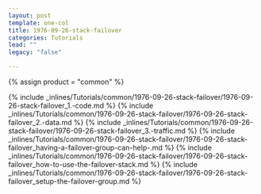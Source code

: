 ```yaml
---
layout: post
template: one-col
title: 1976-09-26-stack-failover
categories: Tutorials
lead: ""
legacy: "false"

---
```

{% assign product = "common" %}

{% include _inlines/Tutorials/common/1976-09-26-stack-failover/1976-09-26-stack-failover_1.-code.md %}
{% include _inlines/Tutorials/common/1976-09-26-stack-failover/1976-09-26-stack-failover_2.-data.md %}
{% include _inlines/Tutorials/common/1976-09-26-stack-failover/1976-09-26-stack-failover_3.-traffic.md %}
{% include _inlines/Tutorials/common/1976-09-26-stack-failover/1976-09-26-stack-failover_having-a-failover-group-can-help-.md %}
{% include _inlines/Tutorials/common/1976-09-26-stack-failover/1976-09-26-stack-failover_how-to-use-the-failover-stack.md %}
{% include _inlines/Tutorials/common/1976-09-26-stack-failover/1976-09-26-stack-failover_setup-the-failover-group.md %}
